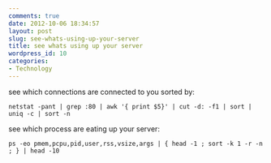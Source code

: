 ```yaml
---
comments: true
date: 2012-10-06 18:34:57
layout: post
slug: see-whats-using-up-your-server
title: see whats using up your server
wordpress_id: 10
categories:
- Technology
---
```


see which connections are connected to you sorted by:
```
netstat -pant | grep :80 | awk '{ print $5}' | cut -d: -f1 | sort | uniq -c | sort -n
```

see which process are eating up your server:
```
ps -eo pmem,pcpu,pid,user,rss,vsize,args | { head -1 ; sort -k 1 -r -n ; } | head -10
```
